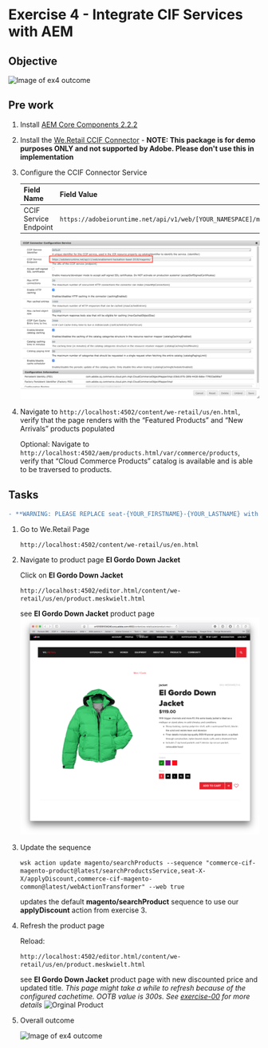 Exercise 4 - Integrate CIF Services with AEM
============================================

## Objective
![Image of ex4 outcome](../Resources/ex4.png)


## Pre work

1. Install [AEM Core Components 2.2.2](https://github.com/adobe/aem-core-wcm-components/releases/download/core.wcm.components.reactor-2.2.2/core.wcm.components.all-2.2.2.zip)

2. Install the [We.Retail CCIF Connector](weretail-ccif-connector-all-1.0.2.zip) - __NOTE: This package is for demo purposes ONLY and not supported by Adobe. Please don't use this in implementation__

3. Configure the CCIF Connector Service

   | Field Name                 | Field Value          |
   | -------------------------- | -------------------- |
   | CCIF Service Endpoint      | `https://adobeioruntime.net/api/v1/web/[YOUR_NAMESPACE]/magento/`       |

   ![CCIF Connector Configuration Service](ccif-connector-configuration.png)

4. Navigate to `http://localhost:4502/content/we-retail/us/en.html`, verify that the page renders with the “Featured Products” and “New Arrivals” products populated

   Optional: Navigate to `http://localhost:4502/aem/products.html/var/commerce/products`, verify that “Cloud Commerce Products” catalog is available and is able to be traversed to products.

## Tasks

```diff
- **WARNING: PLEASE REPLACE seat-{YOUR_FIRSTNAME}-{YOUR_LASTNAME} with your firstname and lastname: seat-john-doe**
```

1. Go to We.Retail Page
   ```
   http://localhost:4502/content/we-retail/us/en.html 
   ```

2. Navigate to product page **El Gordo Down Jacket**

   Click on **El Gordo Down Jacket**

   ```
   http://localhost:4502/editor.html/content/we-retail/us/en/product.meskwielt.html
   ```

   see **El Gordo Down Jacket** product page
   ![Orginal Product](ElGordoJacker-original.png)

4. Update the sequence

   ```shell
   wsk action update magento/searchProducts --sequence "commerce-cif-magento-product@latest/searchProductsService,seat-X-X/applyDiscount,commerce-cif-magento-common@latest/webActionTransformer" --web true
    ```
    
   updates the default **magento/searchProduct** sequence to use our **applyDiscount** action from exercise 3.

5. Refresh the product page
    
   Reload:
   ```
   http://localhost:4502/editor.html/content/we-retail/us/en/product.meskwielt.html
   ```
    
   see **El Gordo Down Jacket** product page with new discounted price and updated title. 
   _This page might take a while to refresh because of the configured cachetime. OOTB value is 300s. See [exercise-00](../exercise-00/tutorial-00-setup.md) for more details_
   ![Orginal Product](ElGordoJacker-discount.png)

6. Overall outcome

   ![Image of ex4 outcome](../Resources/ex4.png)  
